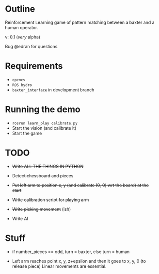 Outline
=======

Reinforcement Learning game of pattern matching between a baxter and a human operator.

v: 0.1 (*very* alpha)

Bug @edran for questions.

Requirements
============

* `opencv`
* `ROS hydro`
* `baxter_interface` in development branch

Running the demo
================

* `rosrun learn_play calibrate.py`
* Start the vision (and calibrate it)
* Start the game

TODO
====

* ~~Write ALL THE THINGS IN PYTHON~~

* ~~Detect chessboard and pieces~~

* ~~Put left arm to position x, y (and calibrate (0, 0) wrt the board) at the start~~

* ~~Write calibration script for playing arm~~

* ~~Write picking movement~~ (ish)

* Write AI

Stuff
=====

* if number_pieces == odd, turn = baxter, else turn = human

* Left arm reaches point x, y, z+epsilon and then it goes to x, y, 0 (to release piece)
  Linear movements are essential.











